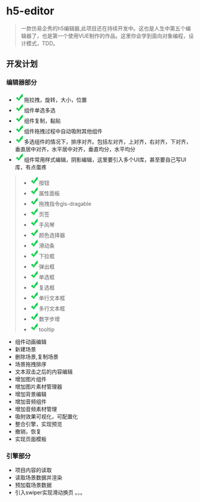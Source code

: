 # h5-editor

> 一款仿易企秀的h5编辑器,此项目还在持续开发中。这也是人生中第五个编辑器了，也是第一个使用VUE制作的作品。这里你会学到面向对象编程，设计模式，TDD。

## 开发计划
### 编辑器部分
* <img src="readme/right24x24.png"/>拖拉拽，旋转，大小，位置
* <img src="readme/right24x24.png"/>组件单选多选
* <img src="readme/right24x24.png"/>组件复制，黏贴
* <img src="readme/right24x24.png"/>组件拖拽过程中自动吸附其他组件
* <img src="readme/right24x24.png"/>多选组件的情况下，排序对齐。包括左对齐，上对齐，右对齐，下对齐，垂直居中对齐，水平居中对齐，垂直均分，水平均分
* <img src="readme/right24x24.png"/>组件常用样式编辑，阴影编辑，这里要引入多个UI库，甚至要自己写UI库，有点蛋疼
>* <img src="readme/right24x24.png"/>按钮
>* <img src="readme/right24x24.png"/>属性面板
>* <img src="readme/right24x24.png"/>拖拽指令gls-dragable
>* <img src="readme/right24x24.png"/>页签
>* <img src="readme/right24x24.png"/>手风琴
>* <img src="readme/right24x24.png"/>颜色选择器
>* <img src="readme/right24x24.png"/>滑动条
>* <img src="readme/right24x24.png"/>下拉框
>* <img src="readme/right24x24.png"/>弹出框
>* <img src="readme/right24x24.png"/>单选框
>* <img src="readme/right24x24.png"/>复选框
>* <img src="readme/right24x24.png"/>单行文本框
>* <img src="readme/right24x24.png"/>多行文本框
>* <img src="readme/right24x24.png"/>数字步增
>* <img src="readme/right24x24.png"/>tooltip
* 组件动画编辑
* 新建场景
* 删除场景,复制场景
* 场景拖拽排序
* 文本双击之后的内容编辑
* 增加图片组件
* 增加图片素材管理器
* 增加背景编辑
* 增加音频组件
* 增加音频素材管理
* 吸附效果可视化，可配置化
* 整合引擎，实现预览
* 撤销，恢复
* 实现页面模板
### 引擎部分
* 项目内容的读取
* 读取场景数据并渲染
* 预加载场景数据
* 引入swiper实现滑动换页
。。。
